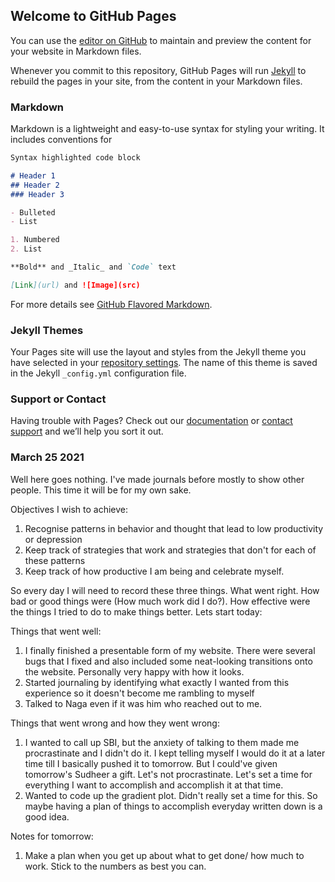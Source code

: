 ## Welcome to GitHub Pages

You can use the [editor on GitHub](https://github.com/5udh33r-95/5udh33r-95.github.io/edit/main/index.md) to maintain and preview the content for your website in Markdown files.

Whenever you commit to this repository, GitHub Pages will run [Jekyll](https://jekyllrb.com/) to rebuild the pages in your site, from the content in your Markdown files.

### Markdown

Markdown is a lightweight and easy-to-use syntax for styling your writing. It includes conventions for

```markdown
Syntax highlighted code block

# Header 1
## Header 2
### Header 3

- Bulleted
- List

1. Numbered
2. List

**Bold** and _Italic_ and `Code` text

[Link](url) and ![Image](src)
```

For more details see [GitHub Flavored Markdown](https://guides.github.com/features/mastering-markdown/).

### Jekyll Themes

Your Pages site will use the layout and styles from the Jekyll theme you have selected in your [repository settings](https://github.com/5udh33r-95/5udh33r-95.github.io/settings). The name of this theme is saved in the Jekyll `_config.yml` configuration file.

### Support or Contact

Having trouble with Pages? Check out our [documentation](https://docs.github.com/categories/github-pages-basics/) or [contact support](https://support.github.com/contact) and we’ll help you sort it out.

### March 25 2021
Well here goes nothing. I've made journals before mostly to show other people. This time it will be for my own sake.

Objectives I wish to achieve:
1. Recognise patterns in behavior and thought that lead to low productivity or depression
2. Keep track of strategies that work and strategies that don't for each of these patterns
3. Keep track of how productive I am being and celebrate myself.

So every day I will need to record these three things. What went right. How bad or good things were (How much work did I do?). How effective were the things I tried to do to make things better. Lets start today:

Things that went well:
1. I finally finished a presentable form of my website. There were several bugs that I fixed and also included some neat-looking transitions onto the website. Personally very happy with how it looks.
2. Started journaling by identifying what exactly I wanted from this experience so it doesn't become me rambling to myself
3. Talked to Naga even if it was him who reached out to me.

Things that went wrong and how they went wrong:
1. I wanted to call up SBI, but the anxiety of talking to them made me procrastinate and I didn't do it. I kept telling myself I would do it at a later time till I basically pushed it to tomorrow. But I could've given tomorrow's Sudheer a gift. Let's not procrastinate. Let's set a time for everything I want to accomplish and accomplish it at that time.
2. Wanted to code up the gradient plot. Didn't really set a time for this. So maybe having a plan of things to accomplish everyday written down is a good idea.

Notes for tomorrow:
1. Make a plan when you get up about what to get done/ how much to work. Stick to the numbers as best you can.
